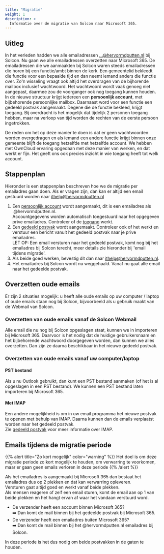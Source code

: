 ```yaml
---
title: "Migratie"
weight: 1
description: >
  Informatie over de migratie van Solcon naar Microsoft 365.
---
```


## Uitleg
In het verleden hadden we alle emailadressen ...@hervormdputten.nl bij Solcon. 
Nu gaan we alle emailadressen overzetten naar Microsoft 365. 
De emailadressen die we aanmaakten bij Solcon waren steeds emailadressen die horen bij een functie/ambt binnen de kerk.
Een gemeentelid bekleedt die functie voor een bepaalde tijd en dan neemt iemand anders die functie over.
Zo'n wisseling vraagt ook altijd het overdragen van de bijhorende mailbox inclusief wachtwoord. 
Het wachtwoord wordt vaak genoeg niet aangepast, daarmee zou de voorganger ook nog toegang kunnen houden.
In de nieuwe structuur krijgt iedereen een **persoonlijk account**, met bijbehorende persoonlijke mailbox.
Daarnaast word voor een functie een gedeeld postvak aangemaakt. Degene die de functie bekleed, krijgt toegang.
Bij overdracht is het mogelijk dat tijdelijk 2 personen toegang hebben, maar na verloop van tijd worden de rechten van de eerste persoon ingetrokken.

De reden om het op deze manier te doen is dat er geen wachtwoorden worden overgedragen en als iemand
een andere functie krijgt binnen onze gemeente blijft de toegang hetzelfde met hetzelfde account.
We hebben met OwnCloud ervaring opgedaan met deze manier van werken, en dat werkt er fijn.
Het geeft ons ook precies inzicht in wie toegang heeft tot welk account.

## Stappenplan

Hieronder is een stappenplan beschreven hoe we de migratie per emailadres gaan doen. 
Als er vragen zijn, dan kan er altijd een email gestuurd worden naar ithelp@hervormdputten.nl

1. Een [persoonlijk account](../../account) wordt aangemaakt, dit is een emailadres als <voornaam>.<achternaam>@hervormdputten.nl.    
    Accountgegevens worden automatisch toegestuurd naar het opgegeven prive emailadres. Controleer of de [toegang](../toegang) werkt.
1. Een [gedeeld postvak](../gedeeldpostvak) wordt aangemaakt. Controleer ook of het werkt en verstuur een bericht vanuit het gedeeld postvak naar je prive emailadres.   
   LET OP: Een email versturen naar het gedeeld postvak, komt nog bij het emailadres bij Solcon terecht, meer details zie hieronder bij 'email tijdens migratie'.
1. Als beide goed werken, bevestig dit dan naar ithelp@hervormdputten.nl.
1. Het emailadres bij Solcon wordt nu weggehaald. Vanaf nu gaat alle email naar het gedeelde postvak.

## Overzetten oude emails

Er zijn 2 situaties mogelijk: u heeft alle oude emails op uw computer / laptop of oude emails staan nog bij Solcon, bijvoorbeeld als u gebruik maakt van de Webmail van Solcon.

### Overzetten van oude emails vanaf de Solcon Webmail

Alle email die nu nog bij Solcon opgeslagen staat, kunnen we in importeren bij Microsoft 365. Daarvoor is het nodig dat de huidige gebruikersnaam en het bijbehorende wachtwoord
doorgegeven worden, dan kunnen we alles overzetten. Dan zijn ze daarna beschikbaar in het nieuwe gedeeld postvak.

### Overzetten van oude emails vanaf uw computer/laptop

#### PST bestand
Als u nu Outlook gebruikt, dan kunt een PST bestand aanmaken (of het is al opgeslagen in een PST bestand). We kunnen een PST bestand laten importeren bij Microsoft 365.

#### Met IMAP
Een andere mogelijkheid is om in uw email programma het nieuwe postvak te openen met behulp van IMAP. Daarna kunnen dan de emails verplaatst worden naar het gedeeld postvak.   
Zie [gedeeld postvak](../gedeeldpostvak) voor meer informatie over IMAP.

## Emails **tijdens** de migratie periode

{{% alert title="Zo kort mogelijk" color="warning" %}}
Het doel is om deze migratie periode zo kort mogelijk te houden, om verwarring te voorkomen, maar er gaan geen emails verloren in deze periode
{{% /alert %}}

Als het emailadres is aangemaakt bij Microsoft 365 dan bestaat het emailadres dus op 2 plekken en dat kan verwarring opleveren.   
Versturen gaat altijd goed en werkt vanaf beide plekken.   
Als mensen reageren of zelf een email sturen, komt de email aan op 1 van beide plekken en het hangt ervan af waar het vandaan verstuurd word.

* De verzender heeft een account binnen Microsoft 365?   
  :arrow_right: Dan komt de mail binnen bij het gedeelde postvak bij Microsoft 365.
* De verzender heeft een emailadres buiten Microsoft 365?   
  :arrow_right: Dan komt de mail binnen bij het @hervormdputten.nl emailadres bij Solcon.
  
In deze periode is het dus nodig om beide postvakken in de gaten te houden.
      